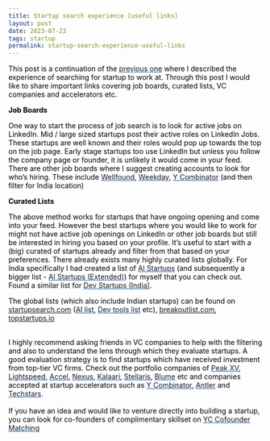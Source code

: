 ```yaml
---
title: Startup search experience [useful links]
layout: post
date: 2023-07-23
tags: startup
permalink: startup-search-experience-useful-links
---
```

<p class="body"><span style="color: rgb(0, 0, 0);  font-weight: 400">This post is a continuation of the </span><span style="color: rgb(17, 85, 204);  font-weight: 400"><u><a target="_blank" href="https://ishantarunesh.com/startup-search-experience" style="text-decoration: none">previous one</a></u></span><span style="color: rgb(0, 0, 0);  font-weight: 400"> where I described the experience of searching for startup to work at. Through this post I would like to share important links covering job boards, curated lists, VC companies and accelerators etc.</span></p><p style="margin-bottom: 0pt" class="body"><span style="color: rgb(0, 0, 0);  font-weight: 400"><strong>Job Boards</strong></span></p><p style="margin-bottom: 0pt" class="body"><span style="color: rgb(0, 0, 0);  font-weight: 400">One way to start the process of job search is to look for active jobs on LinkedIn. Mid / large sized startups post their active roles on LinkedIn Jobs. These startups are well known and their roles would pop up towards the top on the job page. Early stage startups too use LinkedIn but unless you follow the company page or founder, it is unlikely it would come in your feed. There are other job boards where I suggest creating accounts to look for who’s hiring. These include </span><span style="color: rgb(17, 85, 204);  font-weight: 400"><u><a target="_blank" href="https://wellfound.com/jobs" style="text-decoration: none">Wellfound</a></u></span><span style="color: rgb(0, 0, 0);  font-weight: 400">, </span><span style="color: rgb(17, 85, 204);  font-weight: 400"><u><a target="_blank" href="https://jobs.weekday.works/backend" style="text-decoration: none">Weekday</a></u></span><span style="color: rgb(0, 0, 0);  font-weight: 400">, </span><span style="color: rgb(17, 85, 204);  font-weight: 400"><u><a target="_blank" href="https://www.ycombinator.com/jobs" style="text-decoration: none">Y Combinator</a></u></span><span style="color: rgb(0, 0, 0);  font-weight: 400"> (and then filter for India location)</span></p><p style="margin-bottom: 0pt" class="body"></p><p style="margin-bottom: 0pt" class="body"><span style="color: rgb(0, 0, 0);  font-weight: 400"><strong>Curated Lists</strong></span></p><p style="margin-bottom: 0pt" class="body"><span style="color: rgb(0, 0, 0);  font-weight: 400">The above method works for startups that have ongoing opening and come into your feed. However the best startups where you would like to work for might not have active job openings on LinkedIn or other job boards but still be interested in hiring you based on your profile. It’s useful to start with a (big) curated of startups already and filter from that based on your preferences. There already exists many highly curated lists globally. For India specifically I had created a list of </span><span style="color: rgb(17, 85, 204);  font-weight: 400"><u><a target="_blank" href="https://docs.google.com/spreadsheets/d/1R3jmmDR6W9Ljm_vOiZAnND4tiSwrYzrooVPboVMCDlo/edit?usp=sharing" style="text-decoration: none">AI Startups</a></u></span><span style="color: rgb(0, 0, 0);  font-weight: 400"> (and subsequently a bigger list - </span><span style="color: rgb(17, 85, 204);  font-weight: 400"><u><a target="_blank" href="https://docs.google.com/spreadsheets/d/1Y0EUYZXjdZJyoum2aU4z5Ec0WlTGXFnbZ8wRrAer_4g/edit?usp=sharing" style="text-decoration: none">AI Startups (Extended)</a></u></span><span style="color: rgb(0, 0, 0);  font-weight: 400">) for myself that you can check out. Found a similar list for </span><span style="color: rgb(17, 85, 204);  font-weight: 400"><u><a target="_blank" rel="nofollow" href="https://animated-exoplanet-d5f.notion.site/Dev-Startups-from-India-49c7b2e3b4934c1bad484a02be0dc2c2?pvs=4" style="text-decoration: none">Dev Startups (India)</a></u></span><span style="color: rgb(0, 0, 0);  font-weight: 400">.</span></p><p style="margin-bottom: 0pt" class="body"></p><p style="margin-bottom: 0pt" class="body"><span style="color: rgb(0, 0, 0);  font-weight: 400">The global lists (which also include Indian startups) can be found on </span><span style="color: rgb(17, 85, 204);  font-weight: 400"><u><a target="_blank" href="http://startupsearch.com">startupsearch.com</a></u></span><span style="color: rgb(0, 0, 0);  font-weight: 400"> (</span><span style="color: rgb(17, 85, 204);  font-weight: 400"><u><a target="_blank" href="https://startupsearch.com/top-ai-ml-startups-2022" style="text-decoration: none">AI list</a></u></span><span style="color: rgb(0, 0, 0);  font-weight: 400">, </span><span style="color: rgb(17, 85, 204);  font-weight: 400"><u><a target="_blank" href="https://startupsearch.com/dev-tools-list-2022" style="text-decoration: none">Dev tools list</a></u></span><span style="color: rgb(0, 0, 0);  font-weight: 400"> etc), </span><span style="color: rgb(17, 85, 204);  font-weight: 400"><u><a target="_blank" href="http://breakoutlist.com">breakoutlist.com</a></u></span><span style="color: rgb(0, 0, 0);  font-weight: 400">, </span><span style="color: rgb(17, 85, 204);  font-weight: 400"><u><a target="_blank" href="http://topstartups.io">topstartups.io</a></u></span></p><p class="body"><span><br></span><span style="color: rgb(0, 0, 0);  font-weight: 400">I highly recommend asking friends in VC companies to help with the filtering and also to understand the lens through which they evaluate startups. A good evaluation strategy is to find startups which have received investment from top-tier VC firms. Check out the portfolio companies of </span><span style="color: rgb(17, 85, 204);  font-weight: 400"><u><a target="_blank" href="https://www.peakxv.com/our-companies/" style="text-decoration: none">Peak XV</a></u></span><span style="color: rgb(0, 0, 0);  font-weight: 400">, </span><span style="color: rgb(17, 85, 204);  font-weight: 400"><u><a target="_blank" href="https://lsvp.com/companies/" style="text-decoration: none">Lightspeed</a></u></span><span style="color: rgb(0, 0, 0);  font-weight: 400">, </span><span style="color: rgb(17, 85, 204);  font-weight: 400"><u><a target="_blank" href="https://www.accel.com/relationships" style="text-decoration: none">Accel</a></u></span><span style="color: rgb(0, 0, 0);  font-weight: 400">, </span><span style="color: rgb(17, 85, 204);  font-weight: 400"><u><a target="_blank" href="https://nexusvp.com/portfolio/" style="text-decoration: none">Nexus</a></u></span><span style="color: rgb(0, 0, 0);  font-weight: 400">, </span><span style="color: rgb(17, 85, 204);  font-weight: 400"><u><a target="_blank" href="https://www.kalaari.com/portfolio/" style="text-decoration: none">Kalaari</a></u></span><span style="color: rgb(0, 0, 0);  font-weight: 400">, </span><span style="color: rgb(17, 85, 204);  font-weight: 400"><u><a target="_blank" href="https://www.stellarisvp.com/portfolio/" style="text-decoration: none">Stellaris</a></u></span><span style="color: rgb(0, 0, 0);  font-weight: 400">, </span><span style="color: rgb(17, 85, 204);  font-weight: 400"><u><a target="_blank" href="https://blume.vc/startups" style="text-decoration: none">Blume</a></u></span><span style="color: rgb(0, 0, 0);  font-weight: 400"> etc and companies accepted at startup accelerators such as </span><span style="color: rgb(17, 85, 204);  font-weight: 400"><u><a target="_blank" href="https://www.ycombinator.com/companies?regions=South%20Asia" style="text-decoration: none">Y Combinator</a></u></span><span style="color: rgb(0, 0, 0);  font-weight: 400">, </span><span style="color: rgb(17, 85, 204);  font-weight: 400"><u><a target="_blank" href="https://www.antler.co/portfolio?location=India" style="text-decoration: none">Antler</a></u></span><span style="color: rgb(0, 0, 0);  font-weight: 400"> and </span><span style="color: rgb(17, 85, 204);  font-weight: 400"><u><a target="_blank" href="https://www.techstars.com/portfolio?countries=India" style="text-decoration: none">Techstars</a></u></span><span style="color: rgb(0, 0, 0);  font-weight: 400">.</span><br><br><span style="color: rgb(0, 0, 0);  font-weight: 400">If you have an idea and would like to venture directly into building a startup, you can look for co-founders of complimentary skillset on </span><span style="color: rgb(17, 85, 204);  font-weight: 400"><u><a target="_blank" rel="nofollow" href="https://www.ycombinator.com/cofounder-matching" style="text-decoration: none">YC Cofounder Matching</a></u></span></p>